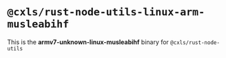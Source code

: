 # `@cxls/rust-node-utils-linux-arm-musleabihf`

This is the **armv7-unknown-linux-musleabihf** binary for `@cxls/rust-node-utils`
